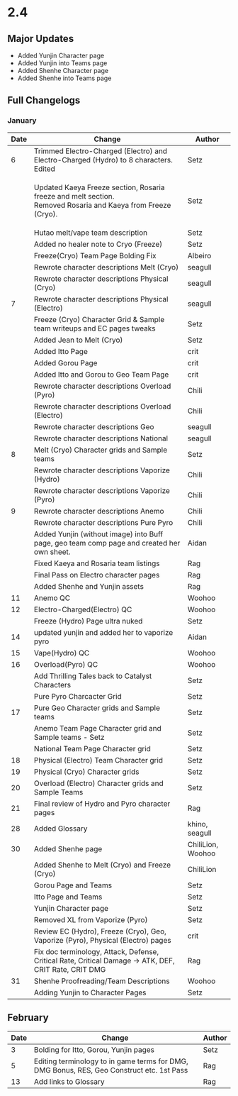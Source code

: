 # 2.4

## Major Updates

* Added Yunjin Character page
* Added Yunjin into Teams page
* Added Shenhe Character page
* Added Shenhe into Teams page

## Full Changelogs

### January

| Date | Change                                                                                                                 | Author            |
| ---- | ---------------------------------------------------------------------------------------------------------------------- | ----------------- |
| 6    | Trimmed Electro-Charged (Electro) and Electro-Charged (Hydro) to 8 characters. Edited                                  | Setz              |
|      | <p>Updated Kaeya Freeze section, Rosaria freeze and melt section.<br>Removed Rosaria and Kaeya from Freeze (Cryo).</p> | Setz              |
|      | Hutao melt/vape team description                                                                                       | Setz              |
|      | Added no healer note to Cryo (Freeze)                                                                                  | Setz              |
|      | Freeze(Cryo) Team Page Bolding Fix                                                                                     | Albeiro           |
|      | Rewrote character descriptions Melt (Cryo)                                                                             | seagull           |
|      | Rewrote character descriptions Physical (Cryo)                                                                         | seagull           |
| 7    | Rewrote character descriptions Physical (Electro)                                                                      | seagull           |
|      | Freeze (Cryo) Character Grid & Sample team writeups and EC pages tweaks                                                | Setz              |
|      | Added Jean to Melt (Cryo)                                                                                              | Setz              |
|      | Added Itto Page                                                                                                        | crit              |
|      | Added Gorou Page                                                                                                       | crit              |
|      | Added Itto and Gorou to Geo Team Page                                                                                  | crit              |
|      | Rewrote character descriptions Overload (Pyro)                                                                         | Chili             |
|      | Rewrote character descriptions Overload (Electro)                                                                      | Chili             |
|      | Rewrote character descriptions Geo                                                                                     | seagull           |
|      | Rewrote character descriptions National                                                                                | seagull           |
| 8    | Melt (Cryo) Character grids and Sample teams                                                                           | Setz              |
|      | Rewrote character descriptions Vaporize (Hydro)                                                                        | Chili             |
|      | Rewrote character descriptions Vaporize (Pyro)                                                                         | Chili             |
| 9    | Rewrote character descriptions Anemo                                                                                   | Chili             |
|      | Rewrote character descriptions Pure Pyro                                                                               | Chili             |
|      | Added Yunjin (without image) into Buff page, geo team comp page and created her own sheet.                             | Aidan             |
|      | Fixed Kaeya and Rosaria team listings                                                                                  | Rag               |
|      | Final Pass on Electro character pages                                                                                  | Rag               |
|      | Added Shenhe and Yunjin assets                                                                                         | Rag               |
| 11   | Anemo QC                                                                                                               | Woohoo            |
| 12   | Electro-Charged(Electro) QC                                                                                            | Woohoo            |
|      | Freeze (Hydro) Page ultra nuked                                                                                        | Setz              |
| 14   | updated yunjin and added her to vaporize pyro                                                                          | Aidan             |
| 15   | Vape(Hydro) QC                                                                                                         | Woohoo            |
| 16   | Overload(Pyro) QC                                                                                                      | Woohoo            |
|      | Add Thrilling Tales back to Catalyst Characters                                                                        | Setz              |
|      | Pure Pyro Charcacter Grid                                                                                              | Setz              |
| 17   | Pure Geo Character grids and Sample teams                                                                              | Setz              |
|      | Anemo Team Page Character grid and Sample teams - Setz                                                                 | Setz              |
|      | National Team Page Character grid                                                                                      | Setz              |
| 18   | Physical (Electro) Team Character grid                                                                                 | Setz              |
| 19   | Physical (Cryo) Character grids                                                                                        | Setz              |
| 20   | Overload (Electro) Character grids and Sample Teams                                                                    | Setz              |
| 21   | Final review of Hydro and Pyro character pages                                                                         | Rag               |
| 28   | Added Glossary                                                                                                         | khino, seagull    |
| 30   | Added Shenhe page                                                                                                      | ChiliLion, Woohoo |
|      | Added Shenhe to Melt (Cryo) and Freeze (Cryo)                                                                          | ChiliLion         |
|      | Gorou Page and Teams                                                                                                   | Setz              |
|      | Itto Page and Teams                                                                                                    | Setz              |
|      | Yunjin Character page                                                                                                  | Setz              |
|      | Removed XL from Vaporize (Pyro)                                                                                        | Setz              |
|      | Review EC (Hydro), Freeze (Cryo), Geo, Vaporize (Pyro), Physical (Electro) pages                                       | crit              |
|      | Fix doc terminology, Attack, Defense, Critical Rate, Critical Damage -> ATK, DEF, CRIT Rate, CRIT DMG                  | Rag               |
| 31   | Shenhe Proofreading/Team Descriptions                                                                                  | Woohoo            |
|      | Adding Yunjin to Character Pages                                                                                       | Setz              |

## February

| Date | Change                                                                                    | Author |
| ---- | ----------------------------------------------------------------------------------------- | ------ |
| 3    | Bolding for Itto, Gorou, Yunjin pages                                                     | Setz   |
| 5    | Editing terminology to in game terms for DMG, DMG Bonus, RES, Geo Construct etc. 1st Pass | Rag    |
| 13   | Add links to Glossary                                                                     | Rag    |
